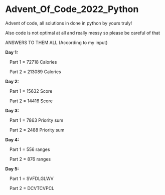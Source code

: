# Advent_Of_Code_2022_Python
Advent of code, all solutions in done in python by yours truly!

Also code is not optimal at all and really messy so please be careful of that


ANSWERS TO THEM ALL (According to my input)

**Day 1:**

&emsp;Part 1 = 72718 Calories

&emsp;Part 2 = 213089 Calories
 
**Day 2:**
  
&emsp;Part 1 = 15632 Score
  
&emsp;Part 2 = 14416 Score
 
**Day 3:**
 
&emsp;Part 1 = 7863 Priority sum
  
&emsp;Part 2 = 2488 Priority sum
  
**Day 4:**

&emsp;Part 1 = 556 ranges
  
&emsp;Part 2 = 876 ranges

**Day 5:**

&emsp;Part 1 = SVFDLGLWV

&emsp;Part 2 = DCVTCVPCL

 
